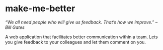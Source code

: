 # make-me-better

*“We all need people who will give us feedback. That’s how we improve.” – Bill Gates*

A web application that facilitates better communication within a team. Lets you give feedback to your colleagues and let them comment on you.


